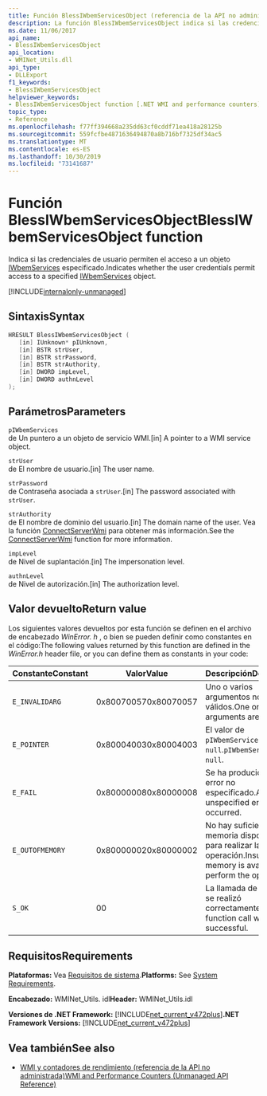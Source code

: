 ```yaml
---
title: Función BlessIWbemServicesObject (referencia de la API no administrada)
description: La función BlessIWbemServicesObject indica si las credenciales de usuario permiten el acceso a un objeto IWbemServices
ms.date: 11/06/2017
api_name:
- BlessIWbemServicesObject
api_location:
- WMINet_Utils.dll
api_type:
- DLLExport
f1_keywords:
- BlessIWbemServicesObject
helpviewer_keywords:
- BlessIWbemServicesObject function [.NET WMI and performance counters]
topic_type:
- Reference
ms.openlocfilehash: f77ff394668a235dd63cf0cddf71ea418a28125b
ms.sourcegitcommit: 559fcfbe4871636494870a8b716bf7325df34ac5
ms.translationtype: MT
ms.contentlocale: es-ES
ms.lasthandoff: 10/30/2019
ms.locfileid: "73141687"
---
```

# <a name="blessiwbemservicesobject-function"></a><span data-ttu-id="4fe4e-103">Función BlessIWbemServicesObject</span><span class="sxs-lookup"><span data-stu-id="4fe4e-103">BlessIWbemServicesObject function</span></span>
<span data-ttu-id="4fe4e-104">Indica si las credenciales de usuario permiten el acceso a un objeto [IWbemServices](/windows/desktop/api/wbemcli/nn-wbemcli-iwbemservices) especificado.</span><span class="sxs-lookup"><span data-stu-id="4fe4e-104">Indicates whether the user credentials permit access to a specified [IWbemServices](/windows/desktop/api/wbemcli/nn-wbemcli-iwbemservices) object.</span></span> 

[!INCLUDE[internalonly-unmanaged](../../../../includes/internalonly-unmanaged.md)]

## <a name="syntax"></a><span data-ttu-id="4fe4e-105">Sintaxis</span><span class="sxs-lookup"><span data-stu-id="4fe4e-105">Syntax</span></span>

```cpp
HRESULT BlessIWbemServicesObject (
   [in] IUnknown* pIUnknown,
   [in] BSTR strUser, 
   [in] BSTR strPassword, 
   [in] BSTR strAuthority, 
   [in] DWORD impLevel, 
   [in] DWORD authnLevel
);
```

## <a name="parameters"></a><span data-ttu-id="4fe4e-106">Parámetros</span><span class="sxs-lookup"><span data-stu-id="4fe4e-106">Parameters</span></span>

`pIWbemServices`\
<span data-ttu-id="4fe4e-107">de Un puntero a un objeto de servicio WMI.</span><span class="sxs-lookup"><span data-stu-id="4fe4e-107">[in] A pointer to a WMI service object.</span></span>

`strUser`\
<span data-ttu-id="4fe4e-108">de El nombre de usuario.</span><span class="sxs-lookup"><span data-stu-id="4fe4e-108">[in] The user name.</span></span>

`strPassword`\
<span data-ttu-id="4fe4e-109">de Contraseña asociada a `strUser`.</span><span class="sxs-lookup"><span data-stu-id="4fe4e-109">[in] The password associated with `strUser`.</span></span>

`strAuthority`\
<span data-ttu-id="4fe4e-110">de El nombre de dominio del usuario.</span><span class="sxs-lookup"><span data-stu-id="4fe4e-110">[in] The domain name of the user.</span></span> <span data-ttu-id="4fe4e-111">Vea la función [ConnectServerWmi](connectserverwmi.md) para obtener más información.</span><span class="sxs-lookup"><span data-stu-id="4fe4e-111">See the [ConnectServerWmi](connectserverwmi.md) function for more information.</span></span>

`impLevel`\
<span data-ttu-id="4fe4e-112">de Nivel de suplantación.</span><span class="sxs-lookup"><span data-stu-id="4fe4e-112">[in] The impersonation level.</span></span>

`authnLevel`\
<span data-ttu-id="4fe4e-113">de Nivel de autorización.</span><span class="sxs-lookup"><span data-stu-id="4fe4e-113">[in] The authorization level.</span></span>

## <a name="return-value"></a><span data-ttu-id="4fe4e-114">Valor devuelto</span><span class="sxs-lookup"><span data-stu-id="4fe4e-114">Return value</span></span>

<span data-ttu-id="4fe4e-115">Los siguientes valores devueltos por esta función se definen en el archivo de encabezado *WinError. h* , o bien se pueden definir como constantes en el código:</span><span class="sxs-lookup"><span data-stu-id="4fe4e-115">The following values returned by this function are defined in the *WinError.h* header file, or you can define them as constants in your code:</span></span>

|<span data-ttu-id="4fe4e-116">Constante</span><span class="sxs-lookup"><span data-stu-id="4fe4e-116">Constant</span></span>  |<span data-ttu-id="4fe4e-117">Valor</span><span class="sxs-lookup"><span data-stu-id="4fe4e-117">Value</span></span>  |<span data-ttu-id="4fe4e-118">Descripción</span><span class="sxs-lookup"><span data-stu-id="4fe4e-118">Description</span></span>  |
|---------|---------|---------|
| `E_INVALIDARG` | <span data-ttu-id="4fe4e-119">0x80070057</span><span class="sxs-lookup"><span data-stu-id="4fe4e-119">0x80070057</span></span> | <span data-ttu-id="4fe4e-120">Uno o varios argumentos no son válidos.</span><span class="sxs-lookup"><span data-stu-id="4fe4e-120">One or more arguments are invalid.</span></span> |
| `E_POINTER` | <span data-ttu-id="4fe4e-121">0x80004003</span><span class="sxs-lookup"><span data-stu-id="4fe4e-121">0x80004003</span></span> | <span data-ttu-id="4fe4e-122">El valor de `pIWbemServices` es `null`.</span><span class="sxs-lookup"><span data-stu-id="4fe4e-122">`pIWbemServices` is `null`.</span></span> | 
| `E_FAIL` | <span data-ttu-id="4fe4e-123">0x80000008</span><span class="sxs-lookup"><span data-stu-id="4fe4e-123">0x80000008</span></span> | <span data-ttu-id="4fe4e-124">Se ha producido un error no especificado.</span><span class="sxs-lookup"><span data-stu-id="4fe4e-124">An unspecified error has occurred.</span></span> |
| `E_OUTOFMEMORY` | <span data-ttu-id="4fe4e-125">0x80000002</span><span class="sxs-lookup"><span data-stu-id="4fe4e-125">0x80000002</span></span> | <span data-ttu-id="4fe4e-126">No hay suficiente memoria disponible para realizar la operación.</span><span class="sxs-lookup"><span data-stu-id="4fe4e-126">Insufficient memory is available to perform the operation.</span></span> | 
| `S_OK` | <span data-ttu-id="4fe4e-127">0</span><span class="sxs-lookup"><span data-stu-id="4fe4e-127">0</span></span> | <span data-ttu-id="4fe4e-128">La llamada de función se realizó correctamente.</span><span class="sxs-lookup"><span data-stu-id="4fe4e-128">The function call was successful.</span></span> | 

## <a name="requirements"></a><span data-ttu-id="4fe4e-129">Requisitos</span><span class="sxs-lookup"><span data-stu-id="4fe4e-129">Requirements</span></span>

 <span data-ttu-id="4fe4e-130">**Plataformas:** Vea [Requisitos de sistema](../../get-started/system-requirements.md).</span><span class="sxs-lookup"><span data-stu-id="4fe4e-130">**Platforms:** See [System Requirements](../../get-started/system-requirements.md).</span></span>

 <span data-ttu-id="4fe4e-131">**Encabezado:** WMINet_Utils. idl</span><span class="sxs-lookup"><span data-stu-id="4fe4e-131">**Header:** WMINet_Utils.idl</span></span>

 <span data-ttu-id="4fe4e-132">**Versiones de .NET Framework:** [!INCLUDE[net_current_v472plus](../../../../includes/net-current-v472plus.md)]</span><span class="sxs-lookup"><span data-stu-id="4fe4e-132">**.NET Framework Versions:** [!INCLUDE[net_current_v472plus](../../../../includes/net-current-v472plus.md)]</span></span>

## <a name="see-also"></a><span data-ttu-id="4fe4e-133">Vea también</span><span class="sxs-lookup"><span data-stu-id="4fe4e-133">See also</span></span>

- [<span data-ttu-id="4fe4e-134">WMI y contadores de rendimiento (referencia de la API no administrada)</span><span class="sxs-lookup"><span data-stu-id="4fe4e-134">WMI and Performance Counters (Unmanaged API Reference)</span></span>](index.md)
